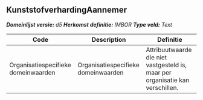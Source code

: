 ﻿## KunststofverhardingAannemer

*__Domeinlijst versie:__ d5*
*__Herkomst definitie:__ IMBOR*
*__Type veld:__ Text*

|__Code__ |__Description__ |__Definitie__	|
|	---	|	---	|   ---	| 
| Organisatiespecifieke domeinwaarden | Organisatiespecifieke domeinwaarden | Attribuutwaarde die niet vastgesteld is, maar per organisatie kan verschillen. |
